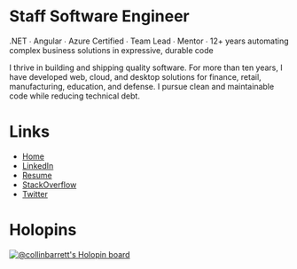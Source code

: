 # Staff Software Engineer
.NET ∙ Angular ∙ Azure Certified ∙ Team Lead ∙ Mentor ∙ 12+ years automating complex business solutions in expressive, durable code

I thrive in building and shipping quality software. For more than ten years, I have developed web, cloud, and desktop solutions for finance, retail, manufacturing, education, and defense. I pursue clean and maintainable code while reducing technical debt.

# Links

 - [Home](https://collinmbarrett.com/)
 - [LinkedIn](https://www.linkedin.com/in/collinbarrett)
 - [Resume](https://collinmbarrett.com/resume/pdf/)
 - [StackOverflow](https://stackoverflow.com/users/2343739/collin-barrett)
 - [Twitter](https://twitter.com/collinbarrett)

# Holopins

[![@collinbarrett's Holopin board](https://holopin.me/collinbarrett)](https://holopin.io/@collinbarrett)
